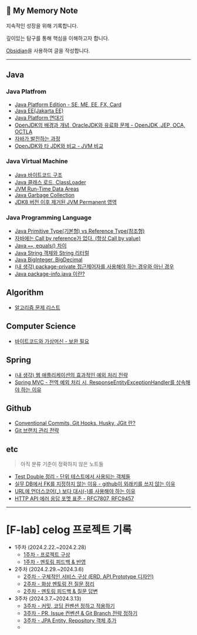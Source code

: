 ## 📘 My Memory Note 

지속적인 성장을 위해 기록합니다.

깊이있는 탐구를 통해 핵심을 이해하고자 합니다.

[Obsidian](https://github.com/obsidianmd)을 사용하여 글을 작성합니다.
- - -

## Java 

### Java Platfrom
- [Java Platform Edition - SE, ME, EE, FX, Card](notes/Java/Java%20Platform/Java%20Platform%20Edition.md)
- [Java EE(Jakarta EE)](notes/Java/Java%20Platform/Java%20EE(Jakarta%20EE).md)
- [Java Platform 연대기](notes/Java/Java%20Platform/Java%20Platform%20연대기.md)
- [OpenJDK의 배경과 개념, OracleJDK와 유료화 문제 - OpenJDK ,JEP, OCA, OCTLA](notes/Java/Java%20Platform/OpenJDK의%20배경과%20개념,%20OracleJDK와%20유료화%20문제%20-%20OpenJDK%20,JEP,%20OCA,%20OCTLA.md)
- [자바가 발전하는 과정](notes/Java/Java%20Platform/자바가%20발전하는%20과정.md)
- [OpenJDK와 타 JDK와 비교 - JVM 비교](notes/Java/Java%20Platform/OpenJDK와%20타%20JDK와%20비교%20-%20JVM%20비교.md)

### Java Virtual Machine
- [Java 바이트코드 구조](notes/Java/Java%20Virtual%20Machine/Java%20바이트코드%20구조.md)
- [Java 클래스 로드, ClassLoader](notes/Java/Java%20Virtual%20Machine/Java%20클래스%20로드,%20ClassLoader.md)
- [JVM Run-Time Data Areas](notes/Java/Java%20Virtual%20Machine/JVM%20Run-Time%20Data%20Areas.md)
- [Java Garbage Collection](notes/Java/Java%20Virtual%20Machine/Java%20Garbage%20Collection.md)
- [JDK8 버전 이후 제거된 JVM Permanent 영역](notes/Java/Java%20Virtual%20Machine/JDK8%20버전%20이후%20제거된%20JVM%20Permanent%20영역.md)

### Java Programming Language
- [Java Primitive Type(기본형) vs Reference Type(참조형)](notes/Java/Java%20Programming%20Language/Java%20Primitive%20Type(기본형)%20vs%20Reference%20Type(참조형).md)
- [자바에는 Call by reference가 없다. (항상 Call by value)](notes/Java/Java%20Programming%20Language/자바에는%20Call%20by%20reference가%20없다.%20(항상%20Call%20by%20value).md)
- [Java `==`, equals() 차이](notes/Java/Java%20Programming%20Language/Java%20`==`,%20equals()%20차이.md)
- [Java String 객체와 String 리터럴](notes/Java/Java%20Programming%20Language/Java%20String%20객체와%20String%20리터럴.md)
- [Java BigInteger, BigDecimal](notes/Java/Java%20Programming%20Language/Java%20BigInteger,%20BigDecimal.md)
- [(내 생각) package-private 접근제어자를 사용해야 하는 경우와 아닌 경우](notes/Java/Java%20Programming%20Language/(내%20생각)%20package-private%20접근제어자를%20사용해야%20하는%20경우와%20아닌%20경우.md)
- [Java package-info.java 이란?](notes/Java/Java%20Programming%20Language/Java%20package-info.java%20이란?.md)

## Algorithm
- [알고리즘 문제 리스트](notes/Algorithm/알고리즘%20문제%20리스트.md)

## Computer Science
- [바이트코드와 가상머신 - 보완 필요](notes/Computer%20Science/바이트코드와%20가상머신%20-%20보완%20필요.md)

## Spring
- [(내 생각) 웹 애플리케이션의 효과적인 예외 처리 전략](notes/Spring/(내%20생각)%20웹%20애플리케이션의%20효과적인%20예외%20처리%20전략.md)
- [Spring MVC - 전역 예외 처리 시, ResponseEntityExceptionHandler를 상속해야 하는 이유](notes/Spring/Spring%20MVC%20-%20전역%20예외%20처리%20시,%20ResponseEntityExceptionHandler를%20상속해야%20하는%20이유.md)

## Github
- [Conventional Commits, Git Hooks, Husky, JGit 란?](notes/Github/Conventional%20Commits,%20Git%20Hooks,%20Husky,%20JGit%20란?.md)
- [Git 브랜치 관리 전략](notes/Github/Git%20브랜치%20관리%20전략.md)

## etc
> 아직 분류 기준이 정확하지 않은 노트들
- [Test Double 정리 - 단위 테스트에서 사용되는 객체들](notes/etc/Test%20Double%20정리%20-%20단위%20테스트에서%20사용되는%20객체들.md)
- [실무 DB에서 FK를 지정하지 않는 이유 - github이 외래키를 쓰지 않는 이유](notes/etc/실무%20DB에서%20FK를%20지정하지%20않는%20이유%20-%20github이%20외래키를%20쓰지%20않는%20이유.md)
- [URL에 언더스코어(_) 보다 대시(-)를 사용해야 하는 이유](notes/etc/URL에%20언더스코어(_)%20보다%20대시(-)를%20사용해야%20하는%20이유.md)
- [HTTP API 에러 응답 포멧 표준 - RFC7807, RFC9457](notes/etc/HTTP%20API%20에러%20응답%20포멧%20표준%20-%20RFC7807,%20RFC9457.md)

- - - 
# [F-lab] celog 프로젝트 기록
- 1주차 (2024.2.22.~2024.2.28)
	- [1주차 - 프로젝트 구상](flab/week1/1주차%20-%20프로젝트%20구상.md)
	- [1주차 - 멘토링 피드백 & 반영](flab/week1/1주차%20-%20멘토링%20피드백%20&%20반영.md)
- 2주차 (2024.2.29.~2024.3.6)
	- [2주차 - 구체적인 서비스 구상 (ERD, API,Prototype 디자인)](flab/week2/2주차%20-%20구체적인%20서비스%20구상%20(ERD,%20API,Prototype%20디자인).md)
	- [2주차 - 화상 멘토링 전 질문 정리](flab/week2/2주차%20-%20화상%20멘토링%20전%20질문%20정리.md)
	- [2주차 - 멘토링 피드백 & 질문 답변](flab/week2/2주차%20-%20멘토링%20피드백%20&%20질문%20답변.md)
- 3주차 (2024.3.7.~2024.3.13)
	- [3주차 - 커밋, 코딩 컨벤션 정하고 적용하기](flab/week3/3주차%20-%20커밋,%20코딩%20컨벤션%20정하고%20적용하기.md)
	- [3주차 - PR, Issue 컨벤션 & Git Branch 전략 정하기](flab/week3/3주차%20-%20PR,%20Issue%20컨벤션%20&%20Git%20Branch%20전략%20정하기.md)
	- [3주차 - JPA Entity, Repository 객체 추가](flab/week3/3주차%20-%20JPA%20Entity,%20Repository%20객체%20추가.md)
	- 


